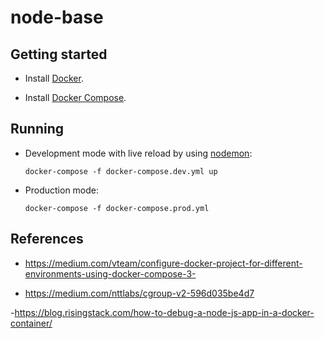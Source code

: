 # node-base

## Getting started

- Install [Docker](https://docs.docker.com/v17.09/engine/installation/).

- Install [Docker Compose](https://docs.docker.com/compose/install/).

## Running

- Development mode with live reload by using [nodemon](https://nodemon.io/):

    `docker-compose -f docker-compose.dev.yml up`

- Production mode:

    `docker-compose -f docker-compose.prod.yml` 

## References

- https://medium.com/vteam/configure-docker-project-for-different-environments-using-docker-compose-3-

- https://medium.com/nttlabs/cgroup-v2-596d035be4d7

-https://blog.risingstack.com/how-to-debug-a-node-js-app-in-a-docker-container/